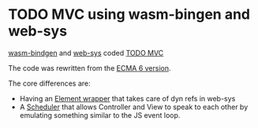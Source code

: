 # TODO MVC using wasm-bingen and web-sys

[wasm-bindgen](https://github.com/rustwasm/wasm-bindgen) and [web-sys](https://rustwasm.github.io/wasm-bindgen/api/web_sys/) coded [TODO MVC](https://todomvc.com/)

The code was rewritten from the [ECMA 6 version](http://todomvc.com/examples/vanilla-es6/).

The core differences are:
- Having an [Element wrapper](/src/element.rs) that takes care of dyn refs in web-sys
- A [Scheduler](/src/scheduler.rs) that allows Controller and View to speak to each other by emulating something similar to the JS event loop.

